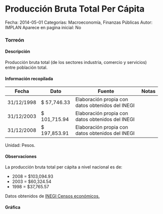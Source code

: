 Producción Bruta Total Per Cápita
=====

Fecha: 2014-05-01
Categorías: Macroeconomía, Finanzas Públicas
Autor: IMPLAN
Aparece en pagina inicial: No

### Torreón

#### Descripción

Producción bruta total (de los sectores industria, comercio y servicios) entre población total.

<!-- break -->

#### Información recopilada

<table class="table table-hover table-bordered matriz">
  <thead>
    <tr><th>Fecha</th><th>Dato</th><th>Fuente</th><th>Notas</th></tr>
  </thead>
  <tbody>
    <tr><td class="centrado">31/12/1998</td><td class="derecha">$ 57,746.33</td><td>Elaboración propia con datos obtenidos del INEGI</td><td></td></tr>
    <tr><td class="centrado">31/12/2003</td><td class="derecha">$ 101,715.94</td><td>Elaboración propia con datos obtenidos del INEGI</td><td></td></tr>
    <tr><td class="centrado">31/12/2008</td><td class="derecha">$ 197,853.91</td><td>Elaboración propia con datos obtenidos del INEGI</td><td></td></tr>
  </tbody>
</table>

Unidad: Pesos.

#### Observaciones

La producción bruta total per cápita a nivel nacional es de:

- 2008 = $103,094.93 
- 2003 = $60,324.54 
- 1998 = $37,765.57 

Datos obtenidos de [INEGI Censos económicos.](http://www3.inegi.org.mx/sistemas/saic/)

#### Gráfica

<div id="Morristzdxdlki" class="grafica"></div>
  <script>
  new Morris.Line({
    element: 'Morristzdxdlki',
    data: [
      { fecha: '1998-12-31', dato: 57746.33 },
      { fecha: '2003-12-31', dato: 101715.94 },
      { fecha: '2008-12-31', dato: 197853.91 }
    ],
    xkey: 'fecha',
    ykeys: ['dato'],
    labels: ['Dato'],
    lineColors: ['#FF5B02'],
    xLabelFormat: function(d) {
      return d.getDate()+'/'+(d.getMonth()+1)+'/'+d.getFullYear();
    },
    dateFormat: function (ts) {
      var d = new Date(ts);
      return d.getDate() + '/' + (d.getMonth() + 1) + '/' + d.getFullYear();
    }
  });
  </script>
